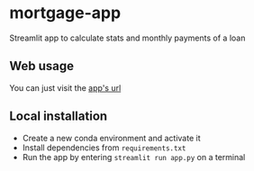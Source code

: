 # mortgage-app
Streamlit app to calculate stats and monthly payments of a loan

## Web usage
You can just visit the [app's url](https://renejra-mortgage-app-app-568qql.streamlit.app/)

## Local installation
- Create a new conda environment and activate it
- Install dependencies from `requirements.txt`
- Run the app by entering `streamlit run app.py` on a terminal